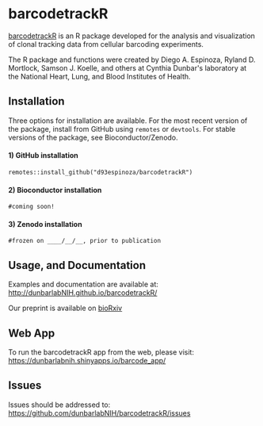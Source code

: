 # barcodetrackR

[barcodetrackR](http://github.com/dunbarlabNIH/barcodetrackR) is an R package developed for the analysis and visualization of clonal tracking data from cellular barcoding experiments.

The R package and functions were created by Diego A. Espinoza, Ryland D. Mortlock, Samson J. Koelle, and others at Cynthia Dunbar's laboratory at the National Heart, Lung, and Blood Institutes of Health. 

## Installation
Three options for installation are available. For the most recent version of the package, install from GitHub using `remotes` or `devtools`. For stable versions of the package, see Bioconductor/Zenodo.

#### 1) GitHub installation
```
remotes::install_github("d93espinoza/barcodetrackR")
```

#### 2) Bioconductor installation
```
#coming soon!
```

#### 3) Zenodo installation
```
#frozen on ____/__/__, prior to publication 
```

## Usage, and Documentation

Examples and documentation are available at: http://dunbarlabNIH.github.io/barcodetrackR/

Our preprint is available on [bioRxiv](https://doi.org/10.1101/2020.07.23.212787)


## Web App

To run the barcodetrackR app from the web, please visit: https://dunbarlabnih.shinyapps.io/barcode_app/

## Issues

Issues should be addressed to: https://github.com/dunbarlabNIH/barcodetrackR/issues

